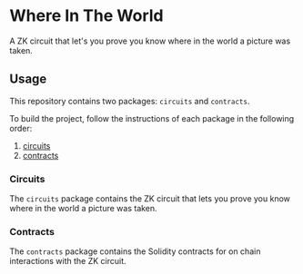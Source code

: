 # Where In The World

A ZK circuit that let's you prove you know where in the world a picture was taken.

## Usage

This repository contains two packages: `circuits` and `contracts`.

To build the project, follow the instructions of each package in the following order:

1. [circuits](./packages/circuits/README.md)
2. [contracts](./packages/contracts/README.md)

### Circuits

The `circuits` package contains the ZK circuit that lets you prove you know where in the world a picture was taken.

### Contracts

The `contracts` package contains the Solidity contracts for on chain interactions with the ZK circuit.
